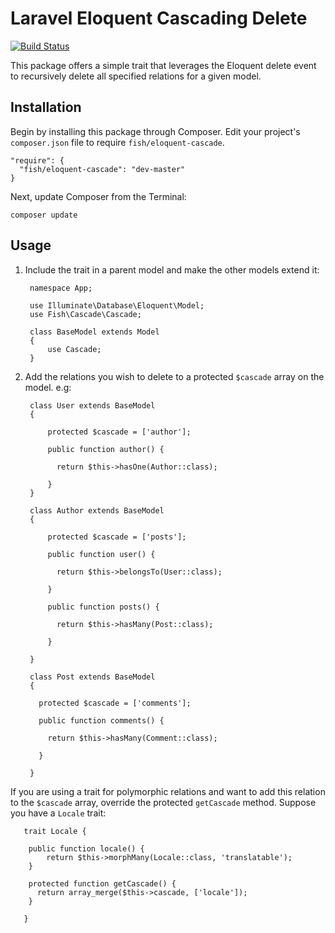 # Laravel Eloquent Cascading Delete

[![Build Status](https://travis-ci.org/matfish2/eloquent-cascade.svg?branch=master)](https://travis-ci.org/matfish2/eloquent-cascade)

This package offers a simple trait that leverages the Eloquent delete event to recursively delete all specified relations for a given model.

## Installation

Begin by installing this package through Composer. Edit your project's `composer.json` file to require `fish/eloquent-cascade`.

    "require": {
      "fish/eloquent-cascade": "dev-master"
    }

  Next, update Composer from the Terminal:

    composer update

## Usage

1. Include the trait in a parent model and make the other models extend it:

        namespace App;

        use Illuminate\Database\Eloquent\Model;
        use Fish\Cascade\Cascade;

        class BaseModel extends Model
        {
            use Cascade;
        }

1. Add the relations you wish to delete to a protected `$cascade` array on the model. e.g:

        class User extends BaseModel
        {

            protected $cascade = ['author'];

            public function author() {

              return $this->hasOne(Author::class);

            }
        }

        class Author extends BaseModel
        {

            protected $cascade = ['posts'];

            public function user() {

              return $this->belongsTo(User::class);

            }

            public function posts() {

              return $this->hasMany(Post::class);

            }

        }

        class Post extends BaseModel
        {

          protected $cascade = ['comments'];

          public function comments() {

            return $this->hasMany(Comment::class);

          }

        }


If you are using a trait for polymorphic relations and want to add this relation to the `$cascade` array, override the protected `getCascade` method.
Suppose you have a `Locale` trait:

       trait Locale {

        public function locale() {
            return $this->morphMany(Locale::class, 'translatable');
        }

        protected function getCascade() {
          return array_merge($this->cascade, ['locale']);
        }

       }


